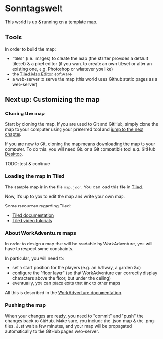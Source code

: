 # Sonntagswelt

This world is up & running on a template map.

## Tools

In order to build the map:

- "tiles" (i.e. images) to create the map (the starter provides a default tileset) & a pixel editor (if you want to create an own tileset or alter an existing one, e.g. Photoshop or whatever you like)
- the [Tiled Map Editor](https://www.mapeditor.org/) software
- a web-server to serve the map (this world uses Github static pages as a web-server)


## Next up: Customizing the map

### Cloning the map

Start by cloning the map. If you are used to Git and GitHub, simply clone the map
to your computer using your preferred tool and [jump to the next chapter](#loading-the-map-in-tiled).

If you are new to Git, cloning the map means downloading the map to your computer.
To do this, you will need Git, or a Git compatible tool e.g. [GitHub Desktop](https://desktop.github.com/).

TODO: test & continue

### Loading the map in Tiled

The sample map is in the file `map.json`.
You can load this file in [Tiled](https://www.mapeditor.org/).

Now, it's up to you to edit the map and write your own map.

Some resources regarding Tiled:

- [Tiled documentation](https://doc.mapeditor.org/en/stable/manual/introduction/)
- [Tiled video tutorials](https://www.gamefromscratch.com/post/2015/10/14/Tiled-Map-Editor-Tutorial-Series.aspx)

### About WorkAdventu.re maps

In order to design a map that will be readable by WorkAdventure, you will have to respect some constraints.

In particular, you will need to:

- set a start position for the players (e.g. an hallway, a garden &c)
- configure the "floor layer" (so that WorkAdventure can correctly display characters above the floor, but under the ceiling)
- eventually, you can place exits that link to other maps

All this is described in the [WorkAdventure documentation](https://github.com/thecodingmachine/workadventure/#designing-a-map).


### Pushing the map

When your changes are ready, you need to "commit" and "push" the changes back to GitHub.
Make sure, you include the .json-map & the .png-tiles.
Just wait a few minutes, and your map will be propagated automatically to the GitHub pages web-server.

